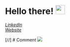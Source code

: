 # Hello there! <img src="https://raw.githubusercontent.com/MartinHeinz/MartinHeinz/master/wave.gif" width="30px">


*[LinkedIn](https://www.linkedin.com/in/koendejong-/)*  
*[Website](https://www.kjdejong.nl)*

[//] # Comment
![](https://img.shields.io/badge/<WORD_ON_LEFT>-<WORD_ON_RIGHT>-informational?style=flat&logo=<LOGO_NAME>&logoColor=white&color=2bbc8a)
